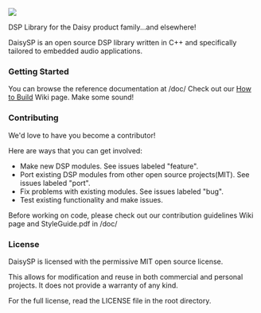 ![](https://github.com/andrewikenberry/DaisySP/blob/master/resources/assets/banner.png)

DSP Library for the Daisy product family...and elsewhere!

DaisySP is an open source DSP library written in C++ and specifically tailored to embedded audio applications. 
 
### Getting Started
You can browse the reference documentation at /doc/
Check out our [How to Build](https://github.com/andrewikenberry/DaisySP/wiki/How-to-Build) Wiki page. 
Make some sound!

### Contributing
We'd love to have you become a contributor!

Here are ways that you can get involved:
- Make new DSP modules. See issues labeled "feature".
- Port existing DSP modules from other open source projects(MIT). See issues labeled "port".
- Fix problems with existing modules. See issues labeled "bug".
- Test existing functionality and make issues.

Before working on code, please check out our contribution guidelines Wiki page and StyleGuide.pdf in /doc/

### License
DaisySP is licensed with the permissive MIT open source license. 

This allows for modification and reuse in both commercial and personal projects. 
It does not provide a warranty of any kind. 

For the full license, read the LICENSE file in the root directory. 
